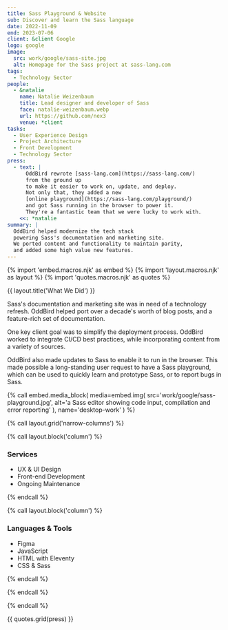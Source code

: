 ```yaml
---
title: Sass Playground & Website
sub: Discover and learn the Sass language
date: 2022-11-09
end: 2023-07-06
client: &client Google
logo: google
image:
  src: work/google/sass-site.jpg
  alt: Homepage for the Sass project at sass-lang.com
tags:
  - Technology Sector
people:
  - &natalie
    name: Natalie Weizenbaum
    title: Lead designer and developer of Sass
    face: natalie-weizenbaum.webp
    url: https://github.com/nex3
    venue: *client
tasks:
  - User Experience Design
  - Project Architecture
  - Front Development
  - Technology Sector
press:
  - text: |
      OddBird rewrote [sass-lang.com](https://sass-lang.com/)
      from the ground up
      to make it easier to work on, update, and deploy.
      Not only that, they added a new
      [online playground](https://sass-lang.com/playground/)
      and got Sass running in the browser to power it.
      They're a fantastic team that we were lucky to work with.
    <<: *natalie
summary: |
  OddBird helped modernize the tech stack
  powering Sass's documentation and marketing site.
  We ported content and functionality to maintain parity,
  and added some high value new features.
---
```


{% import 'embed.macros.njk' as embed %}
{% import 'layout.macros.njk' as layout %}
{% import 'quotes.macros.njk' as quotes %}

{{ layout.title('What We Did') }}

Sass's documentation and marketing site was in need of a technology refresh.
OddBird helped port over a decade's worth of blog posts, and a feature-rich set
of documentation.

One key client goal was to simplify the deployment process. OddBird worked to
integrate CI/CD best practices, while incorporating content from a variety of
sources.

OddBird also made updates to Sass to enable it to run in the browser. This made
possible a long-standing user request to have a Sass playground, which can be
used to quickly learn and prototype Sass, or to report bugs in Sass.

{% call embed.media_block(
  media=embed.img(
    src='work/google/sass-playground.jpg',
    alt='a Sass editor showing code input, compilation and error reporting'
  ),
  name='desktop-work'
) %}

{% call layout.grid('narrow-columns') %}

{% call layout.block('column') %}

### Services

- UX & UI Design
- Front-end Development
- Ongoing Maintenance

{% endcall %}

{% call layout.block('column') %}

### Languages & Tools

- Figma
- JavaScript
- HTML with Eleventy
- CSS & Sass

{% endcall %}

{% endcall %}

{% endcall %}

{{ quotes.grid(press) }}
